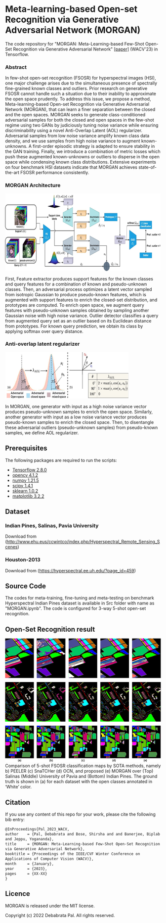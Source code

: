 # Meta-learning-based Open-set Recognition via Generative Adversarial Network (MORGAN)

The code repository for "MORGAN: Meta-Learning-based Few-Shot Open-Set Recognition via Generative Adversarial Network" [[paper]](https://openaccess.thecvf.com/content/WACV2023/papers/Pal_XX_WACV_2023_paper.pdf) (WACV'23) in Tensorflow. 

### Abstract

In few-shot open-set recognition (FSOSR) for hyperspectral images (HSI), one major challenge arises due to the simultaneous presence of spectrally fine-grained known classes and outliers. Prior research on generative FSOSR cannot handle such a situation due to their inability to approximate the open space prudently. To address this issue, we propose a method, Meta-learning-based Open-set Recognition via Generative Adversarial Network (MORGAN), that can learn a finer separation between the closed and the open spaces. MORGAN seeks to generate class-conditioned adversarial samples for both the closed and open spaces in the few-shot regime using two GANs by judiciously tuning noise variance while ensuring discriminability using a novel Anti-Overlap Latent (AOL) regularizer. Adversarial samples from low noise variance amplify known class data density, and we use samples from high noise variance to augment known-unknowns. A first-order episodic strategy is adapted to ensure stability in the GAN training. Finally, we introduce a combination of metric losses which push these augmented known-unknowns or outliers to disperse in the open space while condensing known class distributions. Extensive experiments on four benchmark HSI datasets indicate that MORGAN achieves state-of-the-art FSOSR performance consistently.

### MORGAN Architecture

<img src='Imgs/Fig3_Architecture.jpg' width='700' height='250'>

First, Feature extractor produces support features for the known classes and query features for a combination of known and pseudo-unknown classes. Then, an adversarial process optimizes a latent vector sampled from isotropic Gaussian to produce pseudo-known features, which is augmented with support features to enrich the closed-set distribution, and prototypes are computed. To enrich open space, we augment query features with pseudo-unknown samples obtained by sampling another Gaussian noise with high noise variance. Outlier detector classifies a query from augmented query set as an outlier based on its Euclidean distance from prototypes. For known query prediction, we obtain its class by applying softmax over query distance.

### Anti-overlap latent regularizer

<img src='Imgs/Fig4_AOL6.jpg' width='400' height='150'>

In MORGAN, one generator with input as a high noise variance vector produces pseudo-unknown samples to enrich the open space. Similarly, another generator with input as a low noise variance vector produces pseudo-known samples to enrich the closed space. Then, to disentangle these adversarial outliers (pseudo-unknown samples) from pseudo-known samples, we define AOL regularizer. 

## Prerequisites

The following packages are required to run the scripts:

- [Tensorflow 2.8.0](https://www.tensorflow.org/)
- [opencv 4.1.2](https://pypi.org/project/opencv-python/)
- [numpy 1.21.5](https://numpy.org/)
- [scipy 1.4.1](https://scipy.org/)
- [sklearn 1.0.2](https://scikit-learn.org/stable/)
- [matplotlib 3.2.2](https://matplotlib.org/)

## Dataset

### Indian Pines, Salinas, Pavia University
Download from (http://www.ehu.eus/ccwintco/index.php/Hyperspectral_Remote_Sensing_Scenes) 

### Houston-2013
Download from (https://hyperspectral.ee.uh.edu/?page_id=459)


## Source Code
The codes for meta-training, fine-tuning and meta-testing on benchmark Hyperspectral Indian Pines dataset is available in Src folder with name as "MORGAN.ipynb".  The code is configured for 3-way 5-shot open-set recognition. 
 
 
## Open-Set Recognition result

<img src='Imgs/Fig6_ClassificationMap2.png' width='600' height='400'>
Comparison of 5-shot FSOSR classification maps by SOTA methods, namely b) PEELER (c) SnaTCHer (d) OCN, and proposed (e) MORGAN over (Top) Salinas (Middle) University of Pavia and (Bottom) Indian Pines. The ground truth is shown in (a) for each dataset with the open classes annotated in ‘White’ color.  

## Citation
If you use any content of this repo for your work, please cite the following bib entry:

	@InProceedings{Pal_2023_WACV,
    author    = {Pal, Debabrata and Bose, Shirsha and and Banerjee, Biplab and Jeppu, Yogananda},
    title     = {MORGAN: Meta-Learning-based Few-Shot Open-Set Recognition via Generative Adversarial Network},
    booktitle = {Proceedings of the IEEE/CVF Winter Conference on Applications of Computer Vision (WACV)},
    month     = {January},
    year      = {2023},
    pages     = {XX-XX}
	}


## Licence
MORGAN is released under the MIT license. 

Copyright (c) 2022 Debabrata Pal. All rights reserved.
